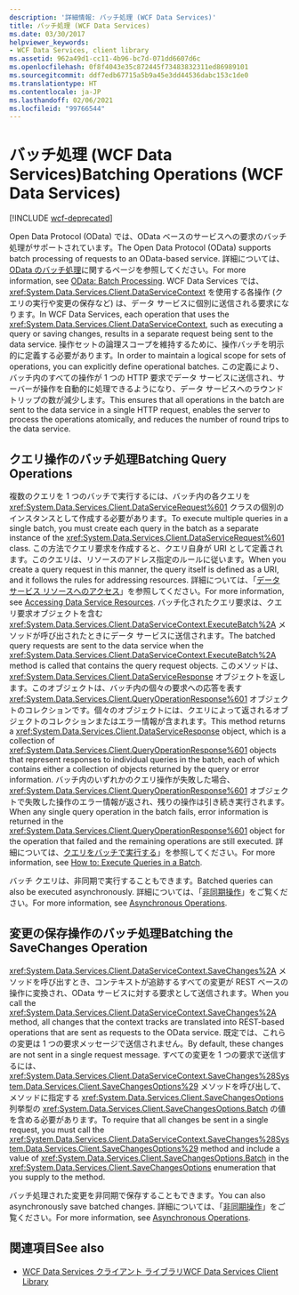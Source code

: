 ```yaml
---
description: '詳細情報: バッチ処理 (WCF Data Services)'
title: バッチ処理 (WCF Data Services)
ms.date: 03/30/2017
helpviewer_keywords:
- WCF Data Services, client library
ms.assetid: 962a49d1-cc11-4b96-bc7d-071dd6607d6c
ms.openlocfilehash: 0f8f4043e35c872445f73483832311ed86989101
ms.sourcegitcommit: ddf7edb67715a5b9a45e3dd44536dabc153c1de0
ms.translationtype: HT
ms.contentlocale: ja-JP
ms.lasthandoff: 02/06/2021
ms.locfileid: "99766544"
---
```

# <a name="batching-operations-wcf-data-services"></a><span data-ttu-id="d2f90-103">バッチ処理 (WCF Data Services)</span><span class="sxs-lookup"><span data-stu-id="d2f90-103">Batching Operations (WCF Data Services)</span></span>

[!INCLUDE [wcf-deprecated](~/includes/wcf-deprecated.md)]

<span data-ttu-id="d2f90-104">Open Data Protocol (OData) では、OData ベースのサービスへの要求のバッチ処理がサポートされています。</span><span class="sxs-lookup"><span data-stu-id="d2f90-104">The Open Data Protocol (OData) supports batch processing of requests to an OData-based service.</span></span> <span data-ttu-id="d2f90-105">詳細については、[OData のバッチ処理](https://www.odata.org/documentation/odata-version-2-0/batch-processing/)に関するページを参照してください。</span><span class="sxs-lookup"><span data-stu-id="d2f90-105">For more information, see [OData: Batch Processing](https://www.odata.org/documentation/odata-version-2-0/batch-processing/).</span></span> <span data-ttu-id="d2f90-106">WCF Data Services では、<xref:System.Data.Services.Client.DataServiceContext> を使用する各操作 (クエリの実行や変更の保存など) は、データ サービスに個別に送信される要求になります。</span><span class="sxs-lookup"><span data-stu-id="d2f90-106">In WCF Data Services, each operation that uses the <xref:System.Data.Services.Client.DataServiceContext>, such as executing a query or saving changes, results in a separate request being sent to the data service.</span></span> <span data-ttu-id="d2f90-107">操作セットの論理スコープを維持するために、操作バッチを明示的に定義する必要があります。</span><span class="sxs-lookup"><span data-stu-id="d2f90-107">In order to maintain a logical scope for sets of operations, you can explicitly define operational batches.</span></span> <span data-ttu-id="d2f90-108">この定義により、バッチ内のすべての操作が 1 つの HTTP 要求でデータ サービスに送信され、サーバーが操作を自動的に処理できるようになり、データ サービスへのラウンド トリップの数が減少します。</span><span class="sxs-lookup"><span data-stu-id="d2f90-108">This ensures that all operations in the batch are sent to the data service in a single HTTP request, enables the server to process the operations atomically, and reduces the number of round trips to the data service.</span></span>  
  
## <a name="batching-query-operations"></a><span data-ttu-id="d2f90-109">クエリ操作のバッチ処理</span><span class="sxs-lookup"><span data-stu-id="d2f90-109">Batching Query Operations</span></span>  

 <span data-ttu-id="d2f90-110">複数のクエリを 1 つのバッチで実行するには、バッチ内の各クエリを <xref:System.Data.Services.Client.DataServiceRequest%601> クラスの個別のインスタンスとして作成する必要があります。</span><span class="sxs-lookup"><span data-stu-id="d2f90-110">To execute multiple queries in a single batch, you must create each query in the batch as a separate instance of the <xref:System.Data.Services.Client.DataServiceRequest%601> class.</span></span> <span data-ttu-id="d2f90-111">この方法でクエリ要求を作成すると、クエリ自身が URI として定義されます。このクエリは、リソースのアドレス指定のルールに従います。</span><span class="sxs-lookup"><span data-stu-id="d2f90-111">When you create a query request in this manner, the query itself is defined as a URI, and it follows the rules for addressing resources.</span></span> <span data-ttu-id="d2f90-112">詳細については、「[データ サービス リソースへのアクセス](accessing-data-service-resources-wcf-data-services.md)」を参照してください。</span><span class="sxs-lookup"><span data-stu-id="d2f90-112">For more information, see [Accessing Data Service Resources](accessing-data-service-resources-wcf-data-services.md).</span></span> <span data-ttu-id="d2f90-113">バッチ化されたクエリ要求は、クエリ要求オブジェクトを含む <xref:System.Data.Services.Client.DataServiceContext.ExecuteBatch%2A> メソッドが呼び出されたときにデータ サービスに送信されます。</span><span class="sxs-lookup"><span data-stu-id="d2f90-113">The batched query requests are sent to the data service when the <xref:System.Data.Services.Client.DataServiceContext.ExecuteBatch%2A> method is called that contains the query request objects.</span></span> <span data-ttu-id="d2f90-114">このメソッドは、<xref:System.Data.Services.Client.DataServiceResponse> オブジェクトを返します。このオブジェクトは、バッチ内の個々の要求への応答を表す <xref:System.Data.Services.Client.QueryOperationResponse%601> オブジェクトのコレクションです。個々のオブジェクトには、クエリによって返されるオブジェクトのコレクションまたはエラー情報が含まれます。</span><span class="sxs-lookup"><span data-stu-id="d2f90-114">This method returns a <xref:System.Data.Services.Client.DataServiceResponse> object, which is a collection of <xref:System.Data.Services.Client.QueryOperationResponse%601> objects that represent responses to individual queries in the batch, each of which contains either a collection of objects returned by the query or error information.</span></span> <span data-ttu-id="d2f90-115">バッチ内のいずれかのクエリ操作が失敗した場合、<xref:System.Data.Services.Client.QueryOperationResponse%601> オブジェクトで失敗した操作のエラー情報が返され、残りの操作は引き続き実行されます。</span><span class="sxs-lookup"><span data-stu-id="d2f90-115">When any single query operation in the batch fails, error information is returned in the <xref:System.Data.Services.Client.QueryOperationResponse%601> object for the operation that failed and the remaining operations are still executed.</span></span> <span data-ttu-id="d2f90-116">詳細については、[クエリをバッチで実行する](how-to-execute-queries-in-a-batch-wcf-data-services.md)」を参照してください。</span><span class="sxs-lookup"><span data-stu-id="d2f90-116">For more information, see [How to: Execute Queries in a Batch](how-to-execute-queries-in-a-batch-wcf-data-services.md).</span></span>  
  
 <span data-ttu-id="d2f90-117">バッチ クエリは、非同期で実行することもできます。</span><span class="sxs-lookup"><span data-stu-id="d2f90-117">Batched queries can also be executed asynchronously.</span></span> <span data-ttu-id="d2f90-118">詳細については、「[非同期操作](asynchronous-operations-wcf-data-services.md)」をご覧ください。</span><span class="sxs-lookup"><span data-stu-id="d2f90-118">For more information, see [Asynchronous Operations](asynchronous-operations-wcf-data-services.md).</span></span>  
  
## <a name="batching-the-savechanges-operation"></a><span data-ttu-id="d2f90-119">変更の保存操作のバッチ処理</span><span class="sxs-lookup"><span data-stu-id="d2f90-119">Batching the SaveChanges Operation</span></span>  

 <span data-ttu-id="d2f90-120"><xref:System.Data.Services.Client.DataServiceContext.SaveChanges%2A> メソッドを呼び出すとき、コンテキストが追跡するすべての変更が REST ベースの操作に変換され、OData サービスに対する要求として送信されます。</span><span class="sxs-lookup"><span data-stu-id="d2f90-120">When you call the <xref:System.Data.Services.Client.DataServiceContext.SaveChanges%2A> method, all changes that the context tracks are translated into REST-based operations that are sent as requests to the OData service.</span></span> <span data-ttu-id="d2f90-121">既定では、これらの変更は 1 つの要求メッセージで送信されません。</span><span class="sxs-lookup"><span data-stu-id="d2f90-121">By default, these changes are not sent in a single request message.</span></span> <span data-ttu-id="d2f90-122">すべての変更を 1 つの要求で送信するには、<xref:System.Data.Services.Client.DataServiceContext.SaveChanges%28System.Data.Services.Client.SaveChangesOptions%29> メソッドを呼び出して、メソッドに指定する <xref:System.Data.Services.Client.SaveChangesOptions> 列挙型の <xref:System.Data.Services.Client.SaveChangesOptions.Batch> の値を含める必要があります。</span><span class="sxs-lookup"><span data-stu-id="d2f90-122">To require that all changes be sent in a single request, you must call the <xref:System.Data.Services.Client.DataServiceContext.SaveChanges%28System.Data.Services.Client.SaveChangesOptions%29> method and include a value of <xref:System.Data.Services.Client.SaveChangesOptions.Batch> in the <xref:System.Data.Services.Client.SaveChangesOptions> enumeration that you supply to the method.</span></span>  
  
 <span data-ttu-id="d2f90-123">バッチ処理された変更を非同期で保存することもできます。</span><span class="sxs-lookup"><span data-stu-id="d2f90-123">You can also asynchronously save batched changes.</span></span> <span data-ttu-id="d2f90-124">詳細については、「[非同期操作](asynchronous-operations-wcf-data-services.md)」をご覧ください。</span><span class="sxs-lookup"><span data-stu-id="d2f90-124">For more information, see [Asynchronous Operations](asynchronous-operations-wcf-data-services.md).</span></span>  
  
## <a name="see-also"></a><span data-ttu-id="d2f90-125">関連項目</span><span class="sxs-lookup"><span data-stu-id="d2f90-125">See also</span></span>

- [<span data-ttu-id="d2f90-126">WCF Data Services クライアント ライブラリ</span><span class="sxs-lookup"><span data-stu-id="d2f90-126">WCF Data Services Client Library</span></span>](wcf-data-services-client-library.md)
